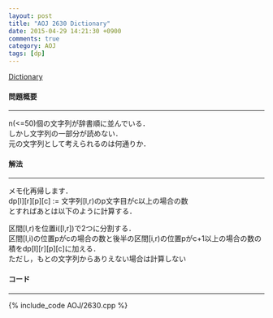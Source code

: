 ```yaml
---
layout: post
title: "AOJ 2630 Dictionary"
date: 2015-04-29 14:21:30 +0900
comments: true
category: AOJ
tags: [dp]
---
```


[Dictionary](http://judge.u-aizu.ac.jp/onlinejudge/description.jsp?id=2630)

#### 問題概要

****

n(<=50)個の文字列が辞書順に並んでいる．  
しかし文字列の一部分が読めない．  
元の文字列として考えられるのは何通りか．

#### 解法

****

メモ化再帰します．  
dp\[l\]\[r\]\[p\]\[c\] := 文字列\[l,r)のp文字目がc以上の場合の数  
とすればあとは以下のように計算する．  
  
区間\[l,r)を位置i([l,r])で2つに分割する．  
区間\[l,i)の位置pがcの場合の数と後半の区間\[i,r)の位置pがc+1以上の場合の数の積をdp\[l\]\[r\]\[p\]\[c\]に加える．  
ただし，もとの文字列からありえない場合は計算しない

#### コード

****

{% include_code AOJ/2630.cpp %}
